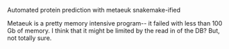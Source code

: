 Automated protein prediction with metaeuk snakemake-ified

Metaeuk is a pretty memory intensive program-- it failed with less than 100 Gb of memory. I think that it might be limited by the read in of the DB? But, not totally sure. 
